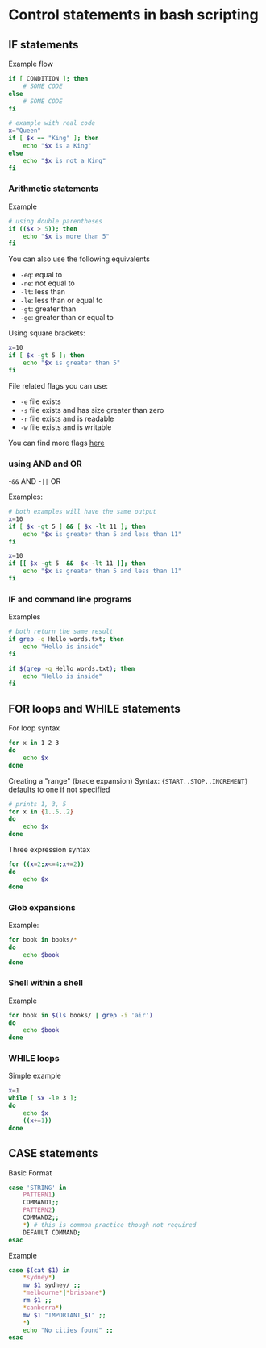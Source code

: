 # Control statements in bash scripting

## IF statements
Example flow
```bash
if [ CONDITION ]; then
    # SOME CODE
else
    # SOME CODE
fi

# example with real code
x="Queen"
if [ $x == "King" ]; then
    echo "$x is a King"
else
    echo "$x is not a King"
fi
```

### Arithmetic statements
Example
```bash
# using double parentheses
if (($x > 5)); then
    echo "$x is more than 5"
fi
```
You can also use the following equivalents
- `-eq`: equal to
- `-ne`: not equal to
- `-lt`: less than
- `-le`: less than or equal to
- `-gt`: greater than
- `-ge`: greater than or equal to

Using square brackets:
```bash
x=10
if [ $x -gt 5 ]; then
    echo "$x is greater than 5"
fi
```
File related flags you can use:
- `-e` file exists
- `-s` file exists and has size greater than zero
- `-r` file exists and is readable
- `-w` file exists and is writable

You can find more flags [here](https://www.gnu.org/software/bash/manual/html_node/Bash-Conditional-Expressions.html)

### using AND and OR
-`&&` AND
-`||` OR

Examples:
```bash
# both examples will have the same output
x=10
if [ $x -gt 5 ] && [ $x -lt 11 ]; then
    echo "$x is greater than 5 and less than 11"
fi

x=10
if [[ $x -gt 5  &&  $x -lt 11 ]]; then
    echo "$x is greater than 5 and less than 11"
fi
```

### IF and command line programs
Examples
```bash
# both return the same result
if grep -q Hello words.txt; then
    echo "Hello is inside"
fi

if $(grep -q Hello words.txt); then
    echo "Hello is inside"
fi
```

## FOR loops and WHILE statements
For loop syntax
```bash
for x in 1 2 3
do
    echo $x
done
```

Creating a "range" (brace expansion)
Syntax: `{START..STOP..INCREMENT}` defaults to one if not specified
```bash
# prints 1, 3, 5
for x in {1..5..2}
do 
    echo $x
done
```
Three expression syntax
```bash
for ((x=2;x<=4;x+=2))
do
    echo $x
done
```

### Glob expansions
Example:
```bash
for book in books/*
do
    echo $book
done
```

### Shell within a shell
Example
```bash
for book in $(ls books/ | grep -i 'air')
do
    echo $book
done
```

### WHILE loops
Simple example
```bash
x=1
while [ $x -le 3 ];
do
    echo $x
    ((x+=1))
done
```

## CASE statements
Basic Format
```bash
case 'STRING' in
    PATTERN1)
    COMMAND1;;
    PATTERN2)
    COMMAND2;;
    *) # this is common practice though not required
    DEFAULT COMMAND;
esac
```
Example
```bash
case $(cat $1) in
    *sydney*)
    mv $1 sydney/ ;;
    *melbourne*|*brisbane*)
    rm $1 ;;
    *canberra*)
    mv $1 "IMPORTANT_$1" ;;
    *)
    echo "No cities found" ;;
esac
```